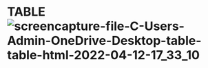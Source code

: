 # TABLE![screencapture-file-C-Users-Admin-OneDrive-Desktop-table-table-html-2022-04-12-17_33_10](https://user-images.githubusercontent.com/102878103/162959166-13f19a62-72f7-4ad7-b4c0-f952f0f651c5.png)
